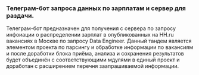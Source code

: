 ### Телеграм-бот запроса данных по зарплатам и сервер для раздачи.

Телеграм-бот предназначен для получения с сервера по запросу инфоиации о распределении зарплат в опубликованных на HH.ru  вакансиях в Москве по запросу Data Engineer.
Данный тандем является элементом проекта по парсингу и обработке информации по вакансиям и после доработки блока приёма, анализа и сохранения результатов будет объединён
с соответствующими мдулями в единый проект и доработан с расширением перечня заапрашиваемой информации. 
